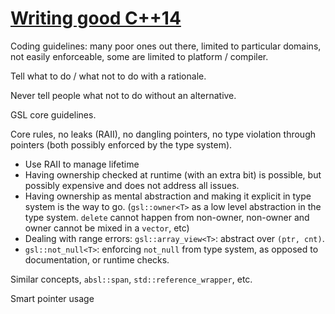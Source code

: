 # [Writing good C++14](https://www.youtube.com/watch?v=1OEu9C51K2A)

Coding guidelines: many poor ones out there, limited to particular domains, not easily enforceable, some are limited to platform / compiler.

Tell what to do / what not to do with a rationale.

Never tell people what not to do without an alternative.

GSL core guidelines.

Core rules, no leaks (RAII), no dangling pointers, no type violation through pointers (both possibly enforced by the type system).

* Use RAII to manage lifetime
* Having ownership checked at runtime (with an extra bit) is possible, but possibly expensive and does not address all issues.
* Having ownership as mental abstraction and making it explicit in type system is the way to go. (`gsl::owner<T>` as a low level abstraction in the type system. `delete` cannot happen from non-owner, non-owner and owner cannot be mixed in a `vector`, etc)
* Dealing with range errors: `gsl::array_view<T>`: abstract over `(ptr, cnt)`.
* `gsl::not_null<T>`: enforcing `not_null` from type system, as opposed to documentation, or runtime checks.

Similar concepts, `absl::span`, `std::reference_wrapper`, etc.

Smart pointer usage

